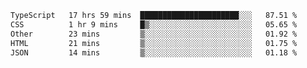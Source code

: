 <!--START_SECTION:waka-->

```txt
TypeScript   17 hrs 59 mins  ██████████████████████░░░   87.51 %
CSS          1 hr 9 mins     █▒░░░░░░░░░░░░░░░░░░░░░░░   05.65 %
Other        23 mins         ▒░░░░░░░░░░░░░░░░░░░░░░░░   01.92 %
HTML         21 mins         ▒░░░░░░░░░░░░░░░░░░░░░░░░   01.75 %
JSON         14 mins         ▒░░░░░░░░░░░░░░░░░░░░░░░░   01.18 %
```

<!--END_SECTION:waka-->
